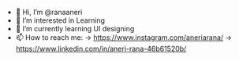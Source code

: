 - 👋 Hi, I’m @ranaaneri
- 👀 I’m interested in Learning
- 🌱 I’m currently learning UI designing
- 📫 How to reach me:
-> https://www.instagram.com/aneriarana/
-> https://www.linkedin.com/in/aneri-rana-46b61520b/

<!---
ranaaneri/ranaaneri is a ✨ special ✨ repository because its `README.md` (this file) appears on your GitHub profile.
You can click the Preview link to take a look at your changes.
--->
